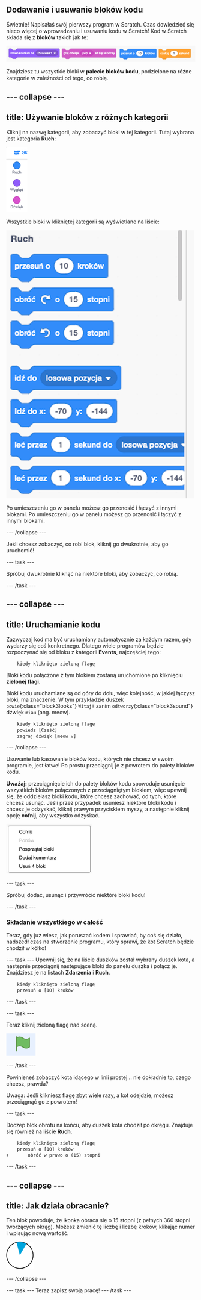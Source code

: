 ## Dodawanie i usuwanie bloków kodu

Świetnie! Napisałaś swój pierwszy program w Scratch. Czas dowiedzieć się nieco więcej o wprowadzaniu i usuwaniu kodu w Scratch! Kod w Scratch składa się z **bloków** takich jak te:

![](images/code1.png)

Znajdziesz tu wszystkie bloki w **palecie bloków kodu**, podzielone na różne kategorie w zależności od tego, co robią.

--- collapse ---
---
title: Używanie bloków z różnych kategorii
---

Kliknij na nazwę kategorii, aby zobaczyć bloki w tej kategorii. Tutaj wybrana jest kategoria **Ruch**:

![](images/code2a.png)

Wszystkie bloki w klikniętej kategorii są wyświetlane na liście:

![](images/code2b.png)

Po umieszczeniu go w panelu możesz go przenosić i łączyć z innymi blokami. Po umieszczeniu go w panelu możesz go przenosić i łączyć z innymi blokami.

--- /collapse ---

Jeśli chcesz zobaczyć, co robi blok, kliknij go dwukrotnie, aby go uruchomić!

--- task ---

Spróbuj dwukrotnie kliknąć na niektóre bloki, aby zobaczyć, co robią.

--- /task ---

--- collapse ---
---
title: Uruchamianie kodu
---

Zazwyczaj kod ma być uruchamiany automatycznie za każdym razem, gdy wydarzy się coś konkretnego. Dlatego wiele programów będzie rozpoczynać się od bloku z kategorii **Events**, najczęściej tego:

```blocks3
    kiedy kliknięto zieloną flagę
```

Bloki kodu połączone z tym blokiem zostaną uruchomione po kliknięciu **zielonej flagi**.

Bloki kodu uruchamiane są od góry do dołu, więc kolejność, w jakiej łączysz bloki, ma znaczenie. W tym przykładzie duszek `powie`{:class="block3looks"} `Witaj!` zanim `odtworzy`{:class="block3sound"} dźwięk `miau` (ang. meow).

```blocks3
    kiedy kliknięto zieloną flagę
    powiedz [Cześć]
    zagraj dźwięk [meow v]
```

--- /collapse ---

Usuwanie lub kasowanie bloków kodu, których nie chcesz w swoim programie, jest łatwe! Po prostu przeciągnij je z powrotem do palety bloków kodu.

**Uważaj:** przeciągnięcie ich do palety bloków kodu spowoduje usunięcie wszystkich bloków połączonych z przeciągniętym blokiem, więc upewnij się, że oddzielasz bloki kodu, które chcesz zachować, od tych, które chcesz usunąć. Jeśli przez przypadek usuniesz niektóre bloki kodu i chcesz je odzyskać, kliknij prawym przyciskiem myszy, a następnie kliknij opcję **cofnij**, aby wszystko odzyskać.

![](images/code6.png)

--- task ---

Spróbuj dodać, usunąć i przywrócić niektóre bloki kodu!

--- /task ---

### Składanie wszystkiego w całość

Teraz, gdy już wiesz, jak poruszać kodem i sprawiać, by coś się działo, nadszedł czas na stworzenie programu, który sprawi, że kot Scratch będzie chodził w kółko!

--- task --- Upewnij się, że na liście duszków został wybrany duszek kota, a następnie przeciągnij następujące bloki do panelu duszka i połącz je. Znajdziesz je na listach **Zdarzenia** i **Ruch**.

```blocks3
    kiedy kliknięto zieloną flagę
    przesuń o [10] kroków
```

--- /task ---

--- task ---

Teraz kliknij zieloną flagę nad sceną.

![](images/code7.png)

--- /task ---

Powinieneś zobaczyć kota idącego w linii prostej... nie dokładnie to, czego chcesz, prawda?

Uwaga: Jeśli klikniesz flagę zbyt wiele razy, a kot odejdzie, możesz przeciągnąć go z powrotem!

--- task ---

Doczep blok obrotu na końcu, aby duszek kota chodził po okręgu. Znajduje się również na liście **Ruch**.

```blocks3
    kiedy kliknięto zieloną flagę
    przesuń o [10] kroków
+       obróć w prawo o (15) stopni
```

--- /task ---

--- collapse ---
---
title: Jak działa obracanie?
---

Ten blok powoduje, że ikonka obraca się o 15 stopni (z pełnych 360 stopni tworzących okrąg). Możesz zmienić tę liczbę i liczbę kroków, klikając numer i wpisując nową wartość.

![](images/code9.png)

--- /collapse ---

--- task --- Teraz zapisz swoją pracę! --- /task ---